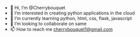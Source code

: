 - 👋 Hi, I’m @Cherrybouquet
- 👀 I’m interested in creating python applications in the cloud
- 🌱 I’m currently learning python, html, css, flask, javascript 
- 💞️ I’m looking to collaborate on same
- 📫 How to reach me cherrybouquet1@gmail.com

<!---
Cherrybouquet/Cherrybouquet is a ✨ special ✨ repository because its `README.md` (this file) appears on your GitHub profile.
You can click the Preview link to take a look at your changes.
--->
